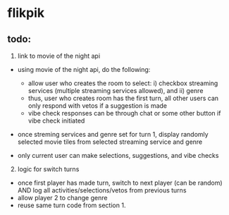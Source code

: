 # flikpik

## todo:

1. link to movie of the night api

  - using movie of the night api, do the following:
 
      - allow user who creates the room to select: i) checkbox streaming services (multiple streaming services allowed), and ii) genre
      - thus, user who creates room has the first turn, all other users can only respond with vetos if a suggestion is made
      - vibe check responses can be through chat or some other button if vibe check initiated
   
  - once streming services and genre set for turn 1, display randomly selected movie tiles from selected streaming service and genre
  - only current user can make selections, suggestions, and vibe checks
 
2.  logic for switch turns

  - once first player has made turn, switch to next player (can be random) AND log all activities/selections/vetos from previous turns
  - allow player 2 to change genre
  - reuse same turn code from section 1.
